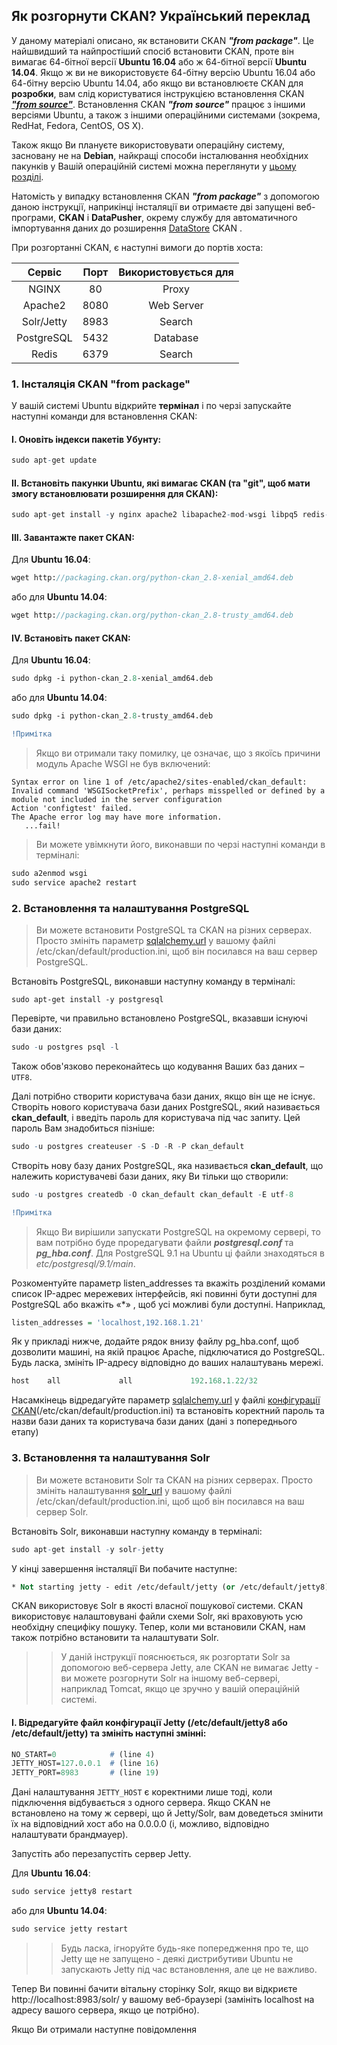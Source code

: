 ## Як розгорнути CKAN? Український переклад

У даному матеріалі описано, як встановити CKAN ***"from package"***. Це найшвидший та найпростіший спосіб встановити CKAN, проте він вимагає 64-бітної версії **Ubuntu 16.04** або ж 64-бітної версії **Ubuntu 14.04**. Якщо ж ви не використовуєте 64-бітну версію Ubuntu 16.04 або 64-бітну версію Ubuntu 14.04, або якщо ви встановлюєте CKAN для **розробки**, вам слід користуватися інструкцією встановлення CKAN [***"from source"***](https://docs.ckan.org/en/2.8/maintaining/installing/install-from-source.html). Встановлення CKAN ***"from source"*** працює з іншими версіями Ubuntu, а також з іншими операційними системами (зокрема, RedHat, Fedora, CentOS, OS X).

Також якщо Ви плануєте використовувати операційну систему, засновану не на **Debian**, найкращі способи інсталювання необхідних пакунків у Вашій операційній системі можна переглянути у [цьому розділі](https://github.com/ckan/ckan/wiki/How-to-Install-CKAN).

Натомість у випадку встановлення CKAN ***"from package"*** з допомогою даною інструкції, наприкінці інсталяції ви отримаєте дві запущені веб-програми, **CKAN** і **DataPusher**, окрему службу для автоматичного імпортування даних до розширення [DataStore](https://docs.ckan.org/en/2.8/maintaining/datastore.html) CKAN .

При розгортанні CKAN, є наступні вимоги до портів хоста:

|Сервіс|Порт|Використовується для|
| :---: | :---:|:---:|
|NGINX	|80	|Proxy|
|Apache2	|8080|	Web Server
|Solr/Jetty|	8983	|Search
|PostgreSQL|	5432	|Database
|Redis|	6379|	Search

### 1. Інсталяція CKAN "from package"

У вашій системі Ubuntu відкрийте **термінал** і по черзі запускайте наступні команди для встановлення CKAN:

#### I. Оновіть індекси пакетів Убунту:

```r
sudo apt-get update
```
#### II. Встановіть пакунки Ubuntu, які вимагає CKAN (та "git", щоб мати змогу встановлювати розширення для CKAN):

```r
sudo apt-get install -y nginx apache2 libapache2-mod-wsgi libpq5 redis-server git-core
```
#### III. Завантажте пакет CKAN:

Для **Ubuntu 16.04**:

```p
wget http://packaging.ckan.org/python-ckan_2.8-xenial_amd64.deb
```
або для **Ubuntu 14.04**:
```p
wget http://packaging.ckan.org/python-ckan_2.8-trusty_amd64.deb
```

#### IV. Встановіть пакет CKAN:
Для **Ubuntu 16.04**:

```p
sudo dpkg -i python-ckan_2.8-xenial_amd64.deb
```

або для **Ubuntu 14.04**:
```p
sudo dpkg -i python-ckan_2.8-trusty_amd64.deb
```

```diff
!Примітка
```
> Якщо ви отримали таку помилку, це означає, що з якоїсь причини модуль Apache WSGI не був включений:

```
Syntax error on line 1 of /etc/apache2/sites-enabled/ckan_default:
Invalid command 'WSGISocketPrefix', perhaps misspelled or defined by a module not included in the server configuration
Action 'configtest' failed.
The Apache error log may have more information.
   ...fail!
```
> Ви можете увімкнути його, виконавши по черзі наступні команди в терміналі:

```p
sudo a2enmod wsgi
sudo service apache2 restart
```
### 2. Встановлення та налаштування PostgreSQL

> Ви можете встановити PostgreSQL та CKAN на різних серверах. Просто змініть параметр [sqlalchemy.url](https://docs.ckan.org/en/2.8/maintaining/configuration.html#sqlalchemy-url) у вашому файлі /etc/ckan/default/production.ini, щоб він посилався на ваш сервер PostgreSQL.

Встановіть PostgreSQL, виконавши наступну команду в терміналі:

```
sudo apt-get install -y postgresql
```
Перевірте, чи правильно встановлено PostgreSQL, вказавши існуючі бази даних:

```r
sudo -u postgres psql -l
```

Також обов'язково переконайтесь що кодування Ваших баз даних – `UTF8`.

Далі потрібно створити користувача бази даних, якщо він ще не існує. Створіть нового користувача бази даних PostgreSQL, який називається **ckan_default**, і введіть пароль для користувача під час запиту. Цей пароль Вам знадобиться пізніше:

```r
sudo -u postgres createuser -S -D -R -P ckan_default
```

Створіть нову базу даних PostgreSQL, яка називається **ckan_default**, що належить користувачеві бази даних, яку Ви тільки що створили:
```r
sudo -u postgres createdb -O ckan_default ckan_default -E utf-8
```

```diff
!Примітка
```
> Якщо Ви вирішили запускати PostgreSQL на окремому сервері, то вам потрібно буде проредагувати файли ***postgresql.conf*** та ***pg_hba.conf***. Для PostgreSQL 9.1 на Ubuntu ці файли знаходяться в *etc/postgresql/9.1/main*.

Розкоментуйте параметр listen_addresses та вкажіть розділений комами список IP-адрес мережевих інтерфейсів, які повинні бути доступні для PostgreSQL або  вкажіть «*» , щоб усі можливі були доступні. Наприклад,

```r
listen_addresses = 'localhost,192.168.1.21'
```
Як у прикладі нижче, додайте рядок внизу файлу pg_hba.conf, щоб дозволити машині, на якій працює Apache, підключатися до PostgreSQL. Будь ласка, змініть IP-адресу відповідно до ваших налаштувань мережі.

```r
host    all             all             192.168.1.22/32                 md5
```
Насамкінець відредагуйте параметр [sqlalchemy.url](https://docs.ckan.org/en/2.8/maintaining/configuration.html#sqlalchemy-url) у файлі [конфігурації CKAN](https://docs.ckan.org/en/2.8/maintaining/configuration.html#config-file)(/etc/ckan/default/production.ini) та встановіть коректний пароль та назви бази даних та користувача бази даних (дані з попереднього етапу)

### 3. Встановлення та налаштування Solr 
> Ви можете встановити Solr та CKAN на різних серверах. Просто змініть налаштування [solr_url](https://docs.ckan.org/en/2.8/maintaining/configuration.html#solr-url) у вашому файлі /etc/ckan/default/production.ini, щоб щоб він посилався на ваш сервер Solr.

Встановіть Solr, виконавши наступну команду в терміналі:

```r
sudo apt-get install -y solr-jetty
```

У кінці завершення інсталяції Ви побачите наступне:

```p
* Not starting jetty - edit /etc/default/jetty (or /etc/default/jetty8) and change NO_START to be 0 (or comment it out).
```

CKAN використовує Solr в якості власної пошукової системи. CKAN використовує налаштовувані файли схеми Solr, які враховують усю необхідну специфіку пошуку. Тепер, коли ми встановили CKAN, нам також потрібно встановити та налаштувати Solr.

>> У даній інструкції пояснюється, як розгортати Solr за допомогою веб-сервера Jetty, але CKAN не вимагає Jetty - ви можете розгорнути Solr на іншому веб-сервері, наприклад Tomcat, якщо це зручно у вашій операційній системі.

#### I. Відредагуйте файл конфігурації Jetty (/etc/default/jetty8 або /etc/default/jetty) та змініть наступні змінні:

```p
NO_START=0            # (line 4)
JETTY_HOST=127.0.0.1  # (line 16)
JETTY_PORT=8983       # (line 19)
```
Дані налаштування `JETTY_HOST` є коректними лише тоді, коли підключення відбувається з одного сервера. Якщо CKAN не встановлено на тому ж сервері, що й Jetty/Solr, вам доведеться змінити їх на відповідний хост або на 0.0.0.0 (і, можливо, відповідно налаштувати брандмауер).

Запустіть або перезапустіть сервер Jetty.

Для **Ubuntu 16.04**:

```p
sudo service jetty8 restart
```

або для **Ubuntu 14.04**:
```p
sudo service jetty restart
```

>> Будь ласка, ігноруйте будь-яке попередження про те, що Jetty ще не запущено - деякі дистрибутиви Ubuntu не запускають Jetty під час встановлення, але це не важливо.

Тепер Ви повинні бачити вітальну сторінку Solr, якщо ви відкриєте http://localhost:8983/solr/ у вашому веб-браузері (замініть localhost на адресу вашого сервера, якщо це потрібно).

Якщо Ви отримали наступне повідомлення

